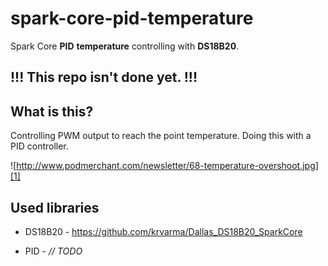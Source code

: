 spark-core-pid-temperature
==========================

Spark Core **PID** **temperature** controlling with **DS18B20**.

!!! This repo isn't done yet. !!!
---------------------------------

What is this?
-------------
Controlling PWM output to reach the point temperature. 
Doing this with a PID controller.

![http://www.podmerchant.com/newsletter/68-temperature-overshoot.jpg][1]

Used libraries
-------------
- DS18B20 - https://github.com/krvarma/Dallas_DS18B20_SparkCore
- PID - *// TODO*


  [1]: http://www.podmerchant.com/newsletter/68-temperature-overshoot.jpg
  